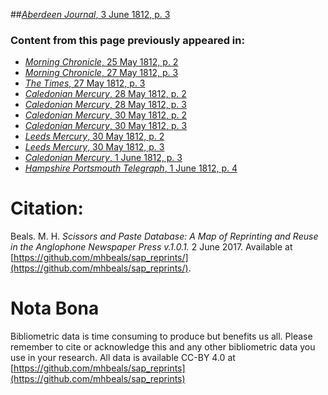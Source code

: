 ##[*Aberdeen Journal*, 3 June 1812, p. 3](https://mhbeals.github.io/sap_html/Aberdeen-Journal/Aberdeen-Journal-3-June-1812-p-3)

### Content from this page previously appeared in:
+ [*Morning Chronicle*, 25 May 1812, p. 2](https://mhbeals.github.io/sap_html/Morning-Chronicle/Morning-Chronicle-25-May-1812-p-2)
+ [*Morning Chronicle*, 27 May 1812, p. 3](https://mhbeals.github.io/sap_html/Morning-Chronicle/Morning-Chronicle-27-May-1812-p-3)
+ [*The Times*, 27 May 1812, p. 3](https://mhbeals.github.io/sap_html/The-Times/The-Times-27-May-1812-p-3)
+ [*Caledonian Mercury*, 28 May 1812, p. 2](https://mhbeals.github.io/sap_html/Caledonian-Mercury/Caledonian-Mercury-28-May-1812-p-2)
+ [*Caledonian Mercury*, 28 May 1812, p. 3](https://mhbeals.github.io/sap_html/Caledonian-Mercury/Caledonian-Mercury-28-May-1812-p-3)
+ [*Caledonian Mercury*, 30 May 1812, p. 2](https://mhbeals.github.io/sap_html/Caledonian-Mercury/Caledonian-Mercury-30-May-1812-p-2)
+ [*Caledonian Mercury*, 30 May 1812, p. 3](https://mhbeals.github.io/sap_html/Caledonian-Mercury/Caledonian-Mercury-30-May-1812-p-3)
+ [*Leeds Mercury*, 30 May 1812, p. 2](https://mhbeals.github.io/sap_html/Leeds-Mercury/Leeds-Mercury-30-May-1812-p-2)
+ [*Leeds Mercury*, 30 May 1812, p. 3](https://mhbeals.github.io/sap_html/Leeds-Mercury/Leeds-Mercury-30-May-1812-p-3)
+ [*Caledonian Mercury*, 1 June 1812, p. 3](https://mhbeals.github.io/sap_html/Caledonian-Mercury/Caledonian-Mercury-1-June-1812-p-3)
+ [*Hampshire Portsmouth Telegraph*, 1 June 1812, p. 4](https://mhbeals.github.io/sap_html/Hampshire-Portsmouth-Telegraph/Hampshire-Portsmouth-Telegraph-1-June-1812-p-4)
                    
# Citation: 

Beals. M. H. *Scissors and Paste Database: A Map of Reprinting and Reuse in the Anglophone Newspaper Press v.1.0.1.* 2 June 2017. Available at [https://github.com/mhbeals/sap_reprints/](https://github.com/mhbeals/sap_reprints/). 
                    
# Nota Bona

Bibliometric data is time consuming to produce but benefits us all. Please remember to cite or acknowledge this and any other bibliometric data you use in your research. All data is available CC-BY 4.0 at [https://github.com/mhbeals/sap_reprints](https://github.com/mhbeals/sap_reprints)